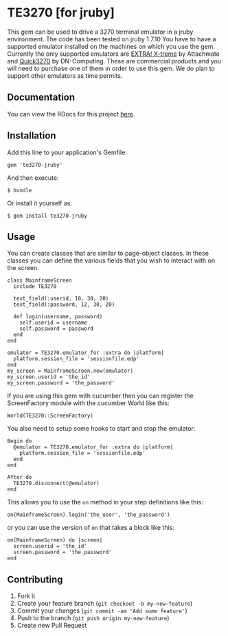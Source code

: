 # TE3270 [for jruby]

This gem can be used to drive a 3270 terminal emulator in a jruby environment. The code has been tested on jruby 1.7.10
You have to have a supported emulator installed on the
machines on which you use the gem.  Currently the only supported emulators are
[EXTRA! X-treme](http://www.attachmate.com/Products/Terminal+Emulation/Extra/xtreme/extra-x-treme.htm) by
Attachmate and [Quick3270](http://www.dn-computing.com/Quick3270.htm) by DN-Computing.  These are commercial
products and you will need to purchase one of them in order to use this gem.  We do plan to support other
emulators as time permits.

## Documentation

You can view the RDocs for this project [here](http://rdoc.info/github/machzqcq/te3270/master/frames).

## Installation

Add this line to your application's Gemfile:

    gem 'te3270-jruby'

And then execute:

    $ bundle

Or install it yourself as:

    $ gem install te3270-jruby

## Usage

You can create classes that are similar to page-object classes.  In these classes you can define
the various fields that you wish to interact with on the screen.

    class MainframeScreen
      include TE3270

      text_field(:userid, 10, 30, 20)
      text_field(:password, 12, 30, 20)

      def login(username, password)
        self.userid = username
        self.password = password
      end
    end

    emulator = TE3270.emulator_for :extra do |platform|
      platform.session_file = 'sessionfile.edp'
    end
    my_screen = MainframeScreen.new(emulator)
    my_screen.userid = 'the_id'
    my_screen.password = 'the_password'

If you are using this gem with cucumber then you can register the ScreenFactory module with the
cucumber World like this:

    World(TE3270::ScreenFactory)

You also need to setup some hooks to start and stop the emulator:

    Begin do
      @emulator = TE3270.emulator_for :extra do |platform|
        platform.session_file = 'sessionfile.edp'
      end
    end

    After do
      TE3270.disconnect(@emulator)
    end

This allows you to use the `on` method in your step definitions like this:

    on(MainframeScreen).login('the_user', 'the_password')

or you can use the version of `on` that takes a block like this:

    on(MainframeScreen) do |screen|
      screen.userid = 'the_id'
      screen.password = 'the_password'
    end

## Contributing

1. Fork it
2. Create your feature branch (`git checkout -b my-new-feature`)
3. Commit your changes (`git commit -am 'Add some feature'`)
4. Push to the branch (`git push origin my-new-feature`)
5. Create new Pull Request
